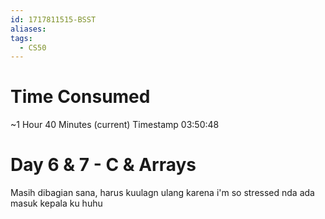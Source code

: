 ```yaml
---
id: 1717811515-BSST
aliases: 
tags:
  - CS50
---
```

# Time Consumed
~1 Hour 40 Minutes (current)
Timestamp 03:50:48 
# Day 6 & 7 - C & Arrays 
Masih dibagian sana, harus kuulagn ulang karena i'm so stressed
nda ada masuk kepala ku huhu
